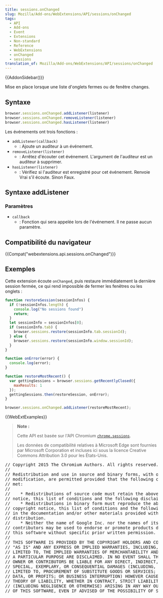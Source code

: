 ```yaml
---
title: sessions.onChanged
slug: Mozilla/Add-ons/WebExtensions/API/sessions/onChanged
tags:
  - API
  - Add-ons
  - Event
  - Extensions
  - Non-standard
  - Reference
  - WebExtensions
  - onChanged
  - sessions
translation_of: Mozilla/Add-ons/WebExtensions/API/sessions/onChanged
---
```

{{AddonSidebar()}}

Mise en place lorsque une liste d'onglets fermes ou de fenêtre changes.

## Syntaxe

```js
browser.sessions.onChanged.addListener(listener)
browser.sessions.onChanged.removeListener(listener)
browser.sessions.onChanged.hasListener(listener)
```

Les événements ont trois fonctions :

- `addListener(callback)`
  - : Ajoute un auditeur à un événement.
- `removeListener(listener)`
  - : Arrêtez d'écouter cet événement. L'argument de l'auditeur est un auditeur à supprimer.
- `hasListener(listener)`
  - : Vérifiez si l'auditeur est enregistré pour cet événement. Renvoie Vrai s'il écoute. Sinon Faux.

## Syntaxe addListener

### Paramètres

- `callback`
  - : Fonction qui sera appelée lors de l'événement. Il ne passe aucun paramètre.

## Compatibilité du navigateur

{{Compat("webextensions.api.sessions.onChanged")}}

## Exemples

Cette extension écoute `onChanged`, puis restaure immédiatement la dernière session fermée, ce qui rend impossible de fermer les fenêtres ou les onglets :

```js
function restoreSession(sessionInfos) {
  if (!sessionInfos.length) {
    console.log("No sessions found")
    return;
  }
  let sessionInfo = sessionInfos[0];
  if (sessionInfo.tab) {
    browser.sessions.restore(sessionInfo.tab.sessionId);
  } else {
    browser.sessions.restore(sessionInfo.window.sessionId);
  }
}

function onError(error) {
  console.log(error);
}

function restoreMostRecent() {
  var gettingSessions = browser.sessions.getRecentlyClosed({
    maxResults: 1
  });
  gettingSessions.then(restoreSession, onError);
}

browser.sessions.onChanged.addListener(restoreMostRecent);
```

{{WebExtExamples}}

> **Note :**
>
> Cette API est basée sur l'API Chromium [`chrome.sessions`](https://developer.chrome.com/extensions/sessions).
>
> Les données de compatibilité relatives à Microsoft Edge sont fournies par Microsoft Corporation et incluses ici sous la licence Creative Commons Attribution 3.0 pour les États-Unis.

<div class="hidden"><pre>// Copyright 2015 The Chromium Authors. All rights reserved.
//
// Redistribution and use in source and binary forms, with or without
// modification, are permitted provided that the following conditions are
// met:
//
//    * Redistributions of source code must retain the above copyright
// notice, this list of conditions and the following disclaimer.
//    * Redistributions in binary form must reproduce the above
// copyright notice, this list of conditions and the following disclaimer
// in the documentation and/or other materials provided with the
// distribution.
//    * Neither the name of Google Inc. nor the names of its
// contributors may be used to endorse or promote products derived from
// this software without specific prior written permission.
//
// THIS SOFTWARE IS PROVIDED BY THE COPYRIGHT HOLDERS AND CONTRIBUTORS
// "AS IS" AND ANY EXPRESS OR IMPLIED WARRANTIES, INCLUDING, BUT NOT
// LIMITED TO, THE IMPLIED WARRANTIES OF MERCHANTABILITY AND FITNESS FOR
// A PARTICULAR PURPOSE ARE DISCLAIMED. IN NO EVENT SHALL THE COPYRIGHT
// OWNER OR CONTRIBUTORS BE LIABLE FOR ANY DIRECT, INDIRECT, INCIDENTAL,
// SPECIAL, EXEMPLARY, OR CONSEQUENTIAL DAMAGES (INCLUDING, BUT NOT
// LIMITED TO, PROCUREMENT OF SUBSTITUTE GOODS OR SERVICES; LOSS OF USE,
// DATA, OR PROFITS; OR BUSINESS INTERRUPTION) HOWEVER CAUSED AND ON ANY
// THEORY OF LIABILITY, WHETHER IN CONTRACT, STRICT LIABILITY, OR TORT
// (INCLUDING NEGLIGENCE OR OTHERWISE) ARISING IN ANY WAY OUT OF THE USE
// OF THIS SOFTWARE, EVEN IF ADVISED OF THE POSSIBILITY OF SUCH DAMAGE.
</pre></div>
